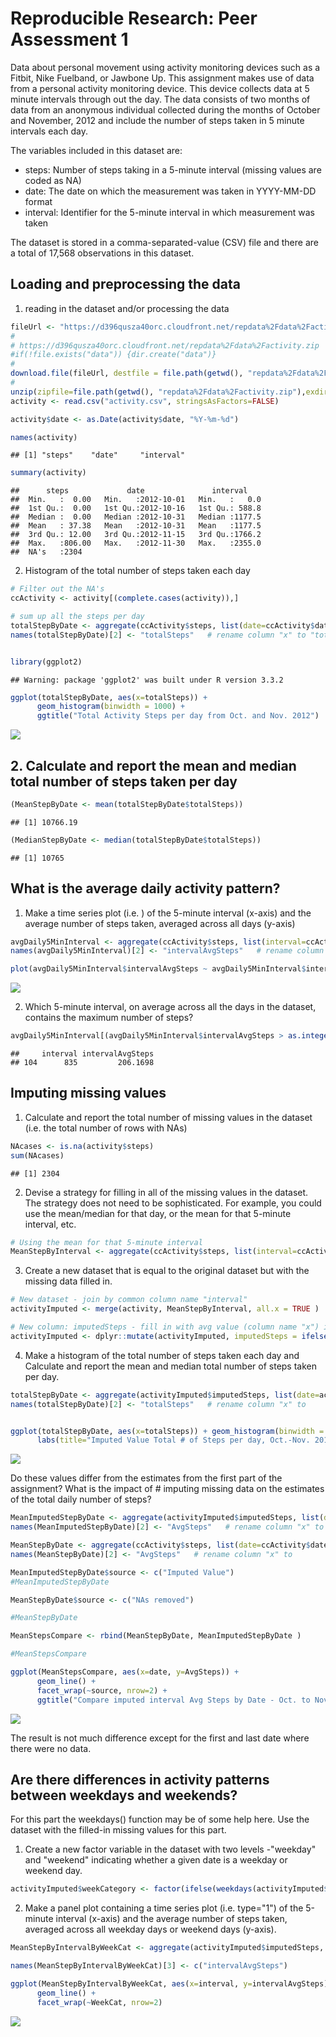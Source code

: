 # Reproducible Research: Peer Assessment 1

Data about personal movement using activity monitoring devices such as a Fitbit, Nike Fuelband, or Jawbone Up.
This assignment makes use of data from a personal activity monitoring device. This device collects data at 5 minute intervals through out the day. The data consists of two months of data from an anonymous individual collected during the months of October and November, 2012 and include the number of steps taken in 5 minute intervals each day.


The variables included in this dataset are:
* steps: Number of steps taking in a 5-minute interval (missing values are coded as NA)
* date: The date on which the measurement was taken in YYYY-MM-DD format
* interval: Identifier for the 5-minute interval in which measurement was taken

The dataset is stored in a comma-separated-value (CSV) file and there are a total of 17,568 observations in this dataset.


## Loading and preprocessing the data


1. reading in the dataset and/or processing the data


```r
fileUrl <- "https://d396qusza40orc.cloudfront.net/repdata%2Fdata%2Factivity.zip"
# 
# https://d396qusza40orc.cloudfront.net/repdata%2Fdata%2Factivity.zip
#if(!file.exists("data")) {dir.create("data")}
# 
download.file(fileUrl, destfile = file.path(getwd(), "repdata%2Fdata%2Factivity.zip"))
# 
unzip(zipfile=file.path(getwd(), "repdata%2Fdata%2Factivity.zip"),exdir=getwd())
activity <- read.csv("activity.csv", stringsAsFactors=FALSE)

activity$date <- as.Date(activity$date, "%Y-%m-%d")

names(activity)
```

```
## [1] "steps"    "date"     "interval"
```

```r
summary(activity)
```

```
##      steps             date               interval     
##  Min.   :  0.00   Min.   :2012-10-01   Min.   :   0.0  
##  1st Qu.:  0.00   1st Qu.:2012-10-16   1st Qu.: 588.8  
##  Median :  0.00   Median :2012-10-31   Median :1177.5  
##  Mean   : 37.38   Mean   :2012-10-31   Mean   :1177.5  
##  3rd Qu.: 12.00   3rd Qu.:2012-11-15   3rd Qu.:1766.2  
##  Max.   :806.00   Max.   :2012-11-30   Max.   :2355.0  
##  NA's   :2304
```

2. Histogram of the total number of steps taken each day


```r
# Filter out the NA's
ccActivity <- activity[(complete.cases(activity)),]   

# sum up all the steps per day
totalStepByDate <- aggregate(ccActivity$steps, list(date=ccActivity$date), sum)
names(totalStepByDate)[2] <- "totalSteps"   # rename column "x" to "totalSteps"


library(ggplot2)
```

```
## Warning: package 'ggplot2' was built under R version 3.3.2
```

```r
ggplot(totalStepByDate, aes(x=totalSteps)) + 
      geom_histogram(binwidth = 1000) +
      ggtitle("Total Activity Steps per day from Oct. and Nov. 2012")
```

![](PA1_template_files/figure-html/unnamed-chunk-2-1.png)<!-- -->

## 2. Calculate and report the **mean** and **median** total number of steps taken per day

```r
(MeanStepByDate <- mean(totalStepByDate$totalSteps))
```

```
## [1] 10766.19
```

```r
(MedianStepByDate <- median(totalStepByDate$totalSteps))
```

```
## [1] 10765
```

## What is the average daily activity pattern?
1. Make a time series plot (i.e. ) of the 5-minute interval (x-axis) and the average number of steps taken, averaged
across all days (y-axis)

```r
avgDaily5MinInterval <- aggregate(ccActivity$steps, list(interval=ccActivity$interval), mean)
names(avgDaily5MinInterval)[2] <- "intervalAvgSteps"   # rename column "x" to 

plot(avgDaily5MinInterval$intervalAvgSteps ~ avgDaily5MinInterval$interval, type="l", main ="Average # of Steps/ 5-minute interval Oct. to Nov. 2012", xlab = "Interval", ylab = "Avg # of Steps")
```

![](PA1_template_files/figure-html/unnamed-chunk-4-1.png)<!-- -->

2. Which 5-minute interval, on average across all the days in the dataset, contains the maximum number of steps?


```r
avgDaily5MinInterval[(avgDaily5MinInterval$intervalAvgSteps > as.integer(max(avgDaily5MinInterval$intervalAvgSteps))),]
```

```
##     interval intervalAvgSteps
## 104      835         206.1698
```


## Imputing missing values
1. Calculate and report the total number of missing values in the dataset (i.e. the total number of rows with NAs)


```r
NAcases <- is.na(activity$steps)
sum(NAcases)
```

```
## [1] 2304
```

2. Devise a strategy for filling in all of the missing values in the dataset. The strategy does not need to be sophisticated. For example, you could use the mean/median for that day, or the mean for that 5-minute interval, etc.


```r
# Using the mean for that 5-minute interval
MeanStepByInterval <- aggregate(ccActivity$steps, list(interval=ccActivity$interval), mean)
```

3. Create a new dataset that is equal to the original dataset but with the missing data filled in.


```r
# New dataset - join by common column name "interval"
activityImputed <- merge(activity, MeanStepByInterval, all.x = TRUE )   ## like left join

# New column: imputedSteps - fill in with avg value (column name "x") if original interval "steps" value was NA.
activityImputed <- dplyr::mutate(activityImputed, imputedSteps = ifelse(is.na(steps), x, steps))
```

4. Make a histogram of the total number of steps taken each day and Calculate and report the mean and median total number of steps taken per day. 


```r
totalStepByDate <- aggregate(activityImputed$imputedSteps, list(date=activityImputed$date), sum)
names(totalStepByDate)[2] <- "totalSteps"   # rename column "x" to 


ggplot(totalStepByDate, aes(x=totalSteps)) + geom_histogram(binwidth = 1000) +
      labs(title="Imputed Value Total # of Steps per day, Oct.-Nov. 2012")
```

![](PA1_template_files/figure-html/unnamed-chunk-9-1.png)<!-- -->

Do these values differ from the estimates from the first part of the assignment? What is the impact of # imputing missing data on the estimates of the total daily number of steps?


```r
MeanImputedStepByDate <- aggregate(activityImputed$imputedSteps, list(date=activityImputed$date), mean)
names(MeanImputedStepByDate)[2] <- "AvgSteps"   # rename column "x" to 

MeanStepByDate <- aggregate(ccActivity$steps, list(date=ccActivity$date), mean)
names(MeanStepByDate)[2] <- "AvgSteps"   # rename column "x" to 

MeanImputedStepByDate$source <- c("Imputed Value")
#MeanImputedStepByDate

MeanStepByDate$source <- c("NAs removed")

#MeanStepByDate

MeanStepsCompare <- rbind(MeanStepByDate, MeanImputedStepByDate )

#MeanStepsCompare

ggplot(MeanStepsCompare, aes(x=date, y=AvgSteps)) +
      geom_line() +
      facet_wrap(~source, nrow=2) +
      ggtitle("Compare imputed interval Avg Steps by Date - Oct. to Nov. 2012")
```

![](PA1_template_files/figure-html/unnamed-chunk-10-1.png)<!-- -->


The result is not much difference except for the first and last date where there were no data. 

## Are there differences in activity patterns between weekdays and weekends?

For this part the weekdays() function may be of some help here. Use the dataset with the filled-in missing values for this part.

1. Create a new factor variable in the dataset with two levels -"weekday" and "weekend" indicating whether a given date is a weekday or weekend day.


```r
activityImputed$weekCategory <- factor(ifelse(weekdays(activityImputed$date) %in% c("Saturday", "Sunday"), c("weekend"),c("weekday")))
```

2. Make a panel plot containing a time series plot (i.e. type="1") of the 5-minute interval (x-axis) and the average number of steps taken, averaged across all weekday days or weekend days (y-axis).


```r
MeanStepByIntervalByWeekCat <- aggregate(activityImputed$imputedSteps, by=list(WeekCat = activityImputed$weekCategory, interval = activityImputed$interval), mean)

names(MeanStepByIntervalByWeekCat)[3] <- c("intervalAvgSteps")

ggplot(MeanStepByIntervalByWeekCat, aes(x=interval, y=intervalAvgSteps)) +
      geom_line() +
      facet_wrap(~WeekCat, nrow=2)
```

![](PA1_template_files/figure-html/unnamed-chunk-12-1.png)<!-- -->





